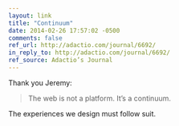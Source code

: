```yaml
---
layout: link
title: "Continuum"
date: 2014-02-26 17:57:02 -0500
comments: false
ref_url: http://adactio.com/journal/6692/
in_reply_to: http://adactio.com/journal/6692/
ref_source: Adactio’s Journal
---
```


Thank you Jeremy:

> The web is not a platform. It’s a continuum.

The experiences we design must follow suit.